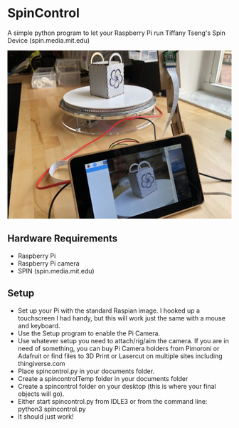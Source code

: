 # SpinControl
A simple python program to let your Raspberry Pi run Tiffany Tseng's Spin Device (spin.media.mit.edu)

![alt text](https://github.com/PCswanson/spincontrol/blob/master/IMG_3986.jpg)


## Hardware Requirements
* Raspberry Pi
* Raspberry Pi camera
* SPIN (spin.media.mit.edu)


## Setup
* Set up your Pi with the standard Raspian image. I hooked up a touchscreen I had handy, but this will work just the same with a mouse and keyboard.
* Use the Setup program to enable the Pi Camera. 
* Use whatever setup you need to attach/rig/aim the camera. If you are in need of something, you can buy Pi Camera holders from Pimoroni or Adafruit or find files to 3D Print or Lasercut on multiple sites including thingiverse.com
* Place spincontrol.py in your documents folder.
* Create a spincontrolTemp folder in your documents folder
* Create a spincontrol folder on your desktop (this is where your final objects will go).
* Either start spincontrol.py from IDLE3 or from the command line: python3 spincontrol.py
* It should just work!
